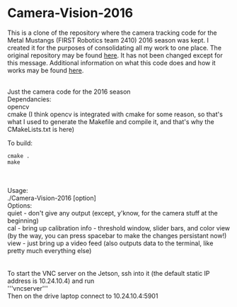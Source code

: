 # Camera-Vision-2016

This is a clone of the repository where the camera tracking code for the Metal Mustangs (FIRST Robotics team 2410) 2016 season was kept. I created it for the purposes of consolidating all my work to one place. The original repository may be found [here](https://github.com/CAPS-Robotics/Camera-Vision-2016). It has not been changed except for this message. Additional information on what this code does and how it works may be found [here](http://www.spatrickdoyle.com/vision.html).<br/><br/>

Just the camera code for the 2016 season<br>
Dependancies:<br>
opencv<br>
cmake (I think opencv is integrated with cmake for some reason, so that's what I used to generate the Makefile and compile it, and that's why the CMakeLists.txt is here)<br>

To build:<br>
```
cmake .
make
```
<br><br>
Usage:<br>
./Camera-Vision-2016 [option]<br>
Options:<br>
quiet - don't give any output (except, y'know, for the camera stuff at the beginning)<br>
cal - bring up calibration info - threshold window, slider bars, and color view (by the way, you can press spacebar to make the changes persistant now!)<br>
view - just bring up a video feed (also outputs data to the terminal, like pretty much everything else)<br>
<br><br>
To start the VNC server on the Jetson, ssh into it (the default static IP address is 10.24.10.4) and run<br>
'''vncserver'''<br>
Then on the drive laptop connect to 10.24.10.4:5901<br>
